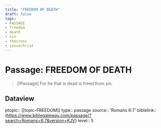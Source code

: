 ```yaml
---
title: "FREEDOM OF DEATH"
draft: false
tags:
- PASSAGE
- freedom
- death
- sin
- thecross
- jesuschrist
---
```


# Passage: FREEDOM OF DEATH
> [!Passage]
> For he that is dead is freed from sin.

## Dataview
ptopic:: [[topic-FREEDOM]]
type:: passage
source:: 'Romans 6:7'
biblelink:: (https://www.biblegateway.com/passage/?search=Romans+6:7&version=KJV)
level:: 5
